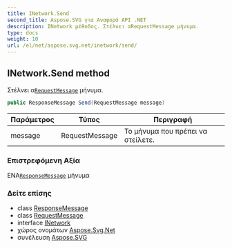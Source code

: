 ```yaml
---
title: INetwork.Send
second_title: Aspose.SVG για Αναφορά API .NET
description: INetwork μέθοδος. Στέλνει αRequestMessage μήνυμα.
type: docs
weight: 10
url: /el/net/aspose.svg.net/inetwork/send/
---
```

## INetwork.Send method

Στέλνει α[`RequestMessage`](../../requestmessage/) μήνυμα.

```csharp
public ResponseMessage Send(RequestMessage message)
```

| Παράμετρος | Τύπος | Περιγραφή |
| --- | --- | --- |
| message | RequestMessage | Το μήνυμα που πρέπει να στείλετε. |

### Επιστρεφόμενη Αξία

ΕΝΑ[`ResponseMessage`](../../responsemessage/) μήνυμα

### Δείτε επίσης

* class [ResponseMessage](../../responsemessage/)
* class [RequestMessage](../../requestmessage/)
* interface [INetwork](../)
* χώρος ονομάτων [Aspose.Svg.Net](../../inetwork/)
* συνέλευση [Aspose.SVG](../../../)


